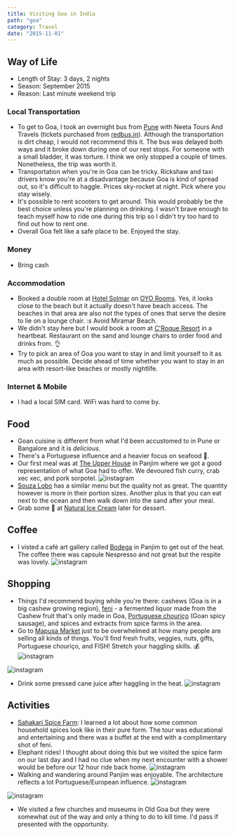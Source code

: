 ```yaml
---
title: Visiting Goa in India
path: "goa"
category: Travel
date: "2015-11-01"
---
```


## Way of Life

- Length of Stay: 3 days, 2 nights
- Season: September 2015
- Reason: Last minute weekend trip

### Local Transportation

- To get to Goa, I took an overnight bus from [Pune](/travel/in/pune/) with Neeta Tours And Travels (tickets purchased from [redbus.in](http://redbus.in)). Although the transportation is dirt cheap, I would not recommend this it.
  The bus was delayed both ways and it broke down during one of our rest stops. For someone with a small bladder, it was torture. I think we only stopped a couple of times. Nonetheless, the trip was worth it.
- Transportation when you're in Goa can be tricky. Rickshaw and taxi drivers know you're at a disadvantage because Goa is kind of spread out, so it's difficult to haggle. Prices sky-rocket at night. Pick where you stay wisely.
- It's possible to rent scooters to get around. This would probably be the best choice unless you're planning on drinking.
  I wasn't brave enough to teach myself how to ride one during this trip so I didn't try too hard to find out how to rent one.
- Overall Goa felt like a safe place to be. Enjoyed the stay.

### Money

- Bring cash

### Accommodation

- Booked a double room at [Hotel Solmar](https://foursquare.com/v/hotel-solmar/4f3f3277e4b04da19ed6e127) on [OYO Rooms](https://www.oyorooms.com/partner-hotels/1681-hotel-solmar-goa). Yes, it looks close to the beach but it actually doesn't have beach access.
  The beaches in that area are also not the types of ones that serve the desire to lie on a lounge chair. :s
  Avoid Miramar Beach.
- We didn't stay here but I would book a room at [C'Roque Resort](https://foursquare.com/v/croque-resort/4ef58e78490124bf97e8c8c9) in a heartbeat. Restaurant on the sand and lounge chairs to order food and drinks from. :ok_hand:
- Try to pick an area of Goa you want to stay in and limit yourself to it as much as possible. Decide ahead of time whether you want to stay in an area with resort-like beaches or mostly nightlife.

### Internet & Mobile

- I had a local SIM card. WiFi was hard to come by.

## Food

- Goan cuisine is different from what I'd been accustomed to in Pune or Bangalore and it is _delicious_.
- There's a Portuguese influence and a heavier focus on seafood :raised_hands:.
- Our first meal was at [The Upper House](https://foursquare.com/v/the-upper-house/4c2622a75c5ca593bb8645fe) in Panjim where we got a good representation of what Goa had to offer. We devoured fish curry, crab xec xec, and pork sorpotel.
  ![instagram](8I-NH5pZOT)
- [Souza Lobo](https://foursquare.com/v/souza-lobo/4bb9b20453649c74cb2a48fb) has a similar menu but the quality not as great. The quantity however is more in their portion sizes. Another plus is that you can eat next to the ocean and then walk down into the sand after your meal.
- Grab some :ice_cream: at [Natural Ice Cream](https://foursquare.com/v/natural-ice-cream/4c0a58d4a1b32d7fde1a99f0) later for dessert.

## Coffee

- I visted a café art gallery called [Bodega](https://foursquare.com/v/bodega/505c1b46e4b02c16f25c4eda) in Panjim to get out of the heat. The coffee there was capsule Nespresso and not great but the respite was lovely.
  ![instagram](8JLoggJZBr)

## Shopping

- Things I'd recommend buying while you're there: cashews (Goa is in a big cashew growing region), [feni](<https://en.wikipedia.org/wiki/Feni_(liquor)>) - a fermented liquor made from the Cashew fruit that's only made in Goa, [Portuguese chouriço](https://goawaves.com/goan-chourico-sausages/) (Goan spicy sausage), and spices and extracts from spice farms in the area.
- Go to [Mapusa Market](https://foursquare.com/v/mapusa-market/4b8bc065f964a52097a932e3) just to be overwhelmed at how many people are selling all kinds of things. You'll find fresh fruits, veggies, nuts, gifts, Portuguese chouriço, and FISH! Stretch your haggling skills. :moneybag:
  ![instagram](8Iv4XMpZLL)

![instagram](8IvbnbpZKF)

- Drink some pressed cane juice after haggling in the heat.
  ![instagram](8Ifl4fpZHt)

## Activities

- [Sahakari Spice Farm](http://4sq.com/2btyxjQ): I learned a lot about how some common household spices look like in their pure form. The tour was educational and entertaining and there was a buffet at the end with a complimentary shot of feni.
- Elephant rides! I thought about doing this but we visited the spice farm on our last day and I had no clue when my next encounter with a shower would be before our 12 hour ride back home.
  ![instagram](8KUZyGJZJK)
- Walking and wandering around Panjim was enjoyable. The architecture reflects a lot Portuguese/European influence.
  ![instagram](8I_NL4JZAy)

![instagram](8IbL2tJZP_)

- We visited a few churches and museums in Old Goa but they were somewhat out of the way and only a thing to do to kill time. I'd pass if presented with the opportunity.
